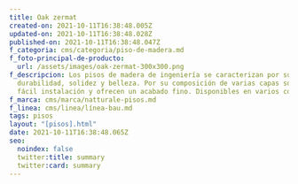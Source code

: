 ```yaml
---
title: Oak zermat
created-on: 2021-10-11T16:38:48.005Z
updated-on: 2021-10-11T16:38:48.028Z
published-on: 2021-10-11T16:38:48.047Z
f_categoria: cms/categoria/piso-de-madera.md
f_foto-principal-de-producto:
  url: /assets/images/oak-zermat-300x300.png
f_descripcion: Los pisos de madera de ingeniería se caracterizan por su
  durabilidad, solidez y belleza. Por su composición de varias capas son de
  fácil instalación y ofrecen un acabado fino. Disponibles en varios colores.
f_marca: cms/marca/natturale-pisos.md
f_linea: cms/linea/línea-bau.md
tags: pisos
layout: "[pisos].html"
date: 2021-10-11T16:38:48.065Z
seo:
  noindex: false
  twitter:title: summary
  twitter:card: summary
---
```

